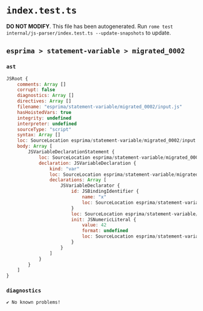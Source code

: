 # `index.test.ts`

**DO NOT MODIFY**. This file has been autogenerated. Run `rome test internal/js-parser/index.test.ts --update-snapshots` to update.

## `esprima > statement-variable > migrated_0002`

### `ast`

```javascript
JSRoot {
	comments: Array []
	corrupt: false
	diagnostics: Array []
	directives: Array []
	filename: "esprima/statement-variable/migrated_0002/input.js"
	hasHoistedVars: true
	integrity: undefined
	interpreter: undefined
	sourceType: "script"
	syntax: Array []
	loc: SourceLocation esprima/statement-variable/migrated_0002/input.js 1:0-2:0
	body: Array [
		JSVariableDeclarationStatement {
			loc: SourceLocation esprima/statement-variable/migrated_0002/input.js 1:0-1:10
			declaration: JSVariableDeclaration {
				kind: "var"
				loc: SourceLocation esprima/statement-variable/migrated_0002/input.js 1:0-1:10
				declarations: Array [
					JSVariableDeclarator {
						id: JSBindingIdentifier {
							name: "x"
							loc: SourceLocation esprima/statement-variable/migrated_0002/input.js 1:4-1:5 (x)
						}
						loc: SourceLocation esprima/statement-variable/migrated_0002/input.js 1:4-1:10
						init: JSNumericLiteral {
							value: 42
							format: undefined
							loc: SourceLocation esprima/statement-variable/migrated_0002/input.js 1:8-1:10
						}
					}
				]
			}
		}
	]
}
```

### `diagnostics`

```
✔ No known problems!

```
